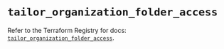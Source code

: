 # `tailor_organization_folder_access`

Refer to the Terraform Registry for docs: [`tailor_organization_folder_access`](https://registry.terraform.io/providers/tailor-platform/tailor/0.0.25/docs/resources/organization_folder_access).

